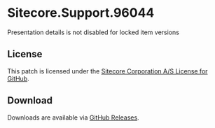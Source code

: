 # Sitecore.Support.96044
Presentation details is not disabled for locked item versions

## License  
This patch is licensed under the [Sitecore Corporation A/S License for GitHub](https://github.com/sitecoresupport/Sitecore.Support.96044/blob/master/LICENSE).  

## Download  
Downloads are available via [GitHub Releases](https://github.com/sitecoresupport/Sitecore.Support.96044/releases).  
